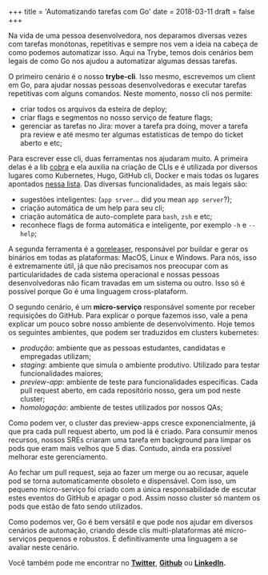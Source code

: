 +++
title = 'Automatizando tarefas com Go'
date = 2018-03-11
draft = false
+++

Na vida de uma pessoa desenvolvedora, nos deparamos diversas vezes com tarefas monótonas, repetitivas e sempre nos vem a ideia na cabeça de como podemos automatizar isso. Aqui na Trybe, temos dois cenários bem legais de como Go nos ajudou a automatizar algumas dessas tarefas.

O primeiro cenário é o nosso **trybe-cli**. Isso mesmo, escrevemos um client em Go, para ajudar nossas pessoas desenvolvedoras e executar tarefas repetitivas com alguns comandos. Neste momento, nosso cli nos permite:

- criar todos os arquivos da esteira de deploy;
- criar flags e segmentos no nosso serviço de feature flags;
- gerenciar as tarefas no Jira: mover a tarefa pra doing, mover a tarefa pra review e até mesmo ter algumas estatísticas de tempo do ticket aberto e etc;

Para escrever esse cli, duas ferramentas nos ajudaram muito. A primeira delas é a lib [cobra](https://github.com/spf13/cobra) e ela auxilia na criação de CLIs e é utilizada por diversos lugares como Kubernetes, Hugo, GitHub cli, Docker e mais todas os lugares apontados [nessa lista](https://github.com/spf13/cobra/blob/master/projects_using_cobra.md). Das diversas funcionalidades, as mais legais são:

- sugestões inteligentes: (`app srver`... did you mean `app server`?);
- criação automática de um help para seu cli;
- criação automática de auto-complete para `bash`, `zsh` e etc;
- reconhece flags de forma automática e inteligente, por exemplo `-h` e `--help`;

A segunda ferramenta é a [goreleaser](https://github.com/goreleaser/goreleaser), responsável por buildar e gerar os binários em todas as plataformas: MacOS, Linux e Windows. Para nós, isso é extremamente útil, já que não precisamos nos preocupar com as particularidades de cada sistema operacional e nossas pessoas desenvolvedoras não ficam travadas em um sistema ou outro. Isso só é possível porque Go é uma linguagem cross-plataform.

O segundo cenário, é um **micro-serviço** responsável somente por receber requisições do GitHub.  Para explicar o porque fazemos isso, vale a pena explicar um pouco sobre nosso ambiente de desenvolvimento. Hoje temos os seguintes ambientes, que podem ser traduzidos em clusters kubernetes:

- _produção_: ambiente que as pessoas estudantes, candidatas e empregadas utilizam;
- _staging_: ambiente que simula o ambiente produtivo. Utilizado para testar funcionalidades maiores;
- _preview-app_: ambiente de teste para funcionalidades especificas. Cada pull request aberto, em cada repositório nosso, gera um pod neste cluster;
- _homologação_: ambiente de testes utilizados por nossos QAs;

Como podem ver, o cluster das preview-apps cresce exponencialmente, já que pra cada pull request aberto, um pod lá é criado. Para consumir menos recursos, nossos SREs criaram uma tarefa em background para limpar os pods que eram mais velhos que 5 dias. Contudo, ainda era possível melhorar este gerenciamento.

Ao fechar um pull request, seja ao fazer um merge ou ao recusar, aquele pod se torna automaticamente obsoleto e dispensável. Com isso, um pequeno micro-serviço foi criado com a única responsabilidade de escutar estes eventos do GitHub e apagar o pod. Assim nosso cluster só mantem os pods que estão de fato sendo utilizados.

Como podemos ver, Go é bem versátil e que pode nos ajudar em diversos cenários de automação, criando desde clis multi-plataformas até micro-serviços pequenos e robustos. É definitivamente uma linguagem a se avaliar neste cenário.

Você também pode me encontrar no **[Twitter](https://twitter.com/mfbmina)**, **[Github](https://github.com/mfbmina)** ou **[LinkedIn](https://www.linkedin.com/in/mfbmina/).**
